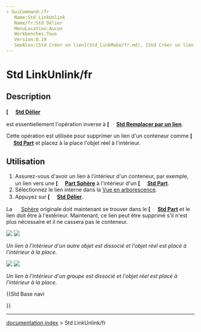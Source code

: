 ```yaml
---
- GuiCommand:/fr
   Name:Std LinkUnlink
   Name/fr:Std Délier
   MenuLocation:Aucun
   Workbenches:Tous
   Version:0.19
   SeeAlso:[Std Créer un lien](Std_LinkMake/fr.md), [Std Créer un lien relatif](Std_LinkMakeRelative/fr.md), [Std Remplacer par un lien](Std_LinkReplace/fr.md)
---
```


# Std LinkUnlink/fr

## Description


**[<img src=images/Std_LinkUnlink.svg style="width:16px"> [Std Délier](Std_LinkUnlink/fr.md)**

est essentiellement l\'opération inverse à **[<img src=images/Std_LinkReplace.svg style="width:16px"> [Std Remplacer par un lien](Std_LinkReplace/fr.md)**.

Cette opération est utilisée pour supprimer un lien d\'un conteneur comme **[<img src=images/Std_Part.svg style="width:16px"> [Std Part](Std_Part/fr.md)** et placez à la place l\'objet réel à l\'intérieur.

## Utilisation

1.  Assurez-vous d\'avoir un lien à l\'intérieur d\'un conteneur, par exemple, un lien vers une **[<img src=images/Part_Sphere.svg style="width:16px"> [Part Sphère](Part_Sphere/fr.md)** à l\'intérieur d\'un **[<img src=images/Std_Part.svg style="width:16px"> [Std Part](Std_Part/fr.md)**.
2.  Sélectionnez le lien interne dans la [Vue en arborescence](Tree_view/fr.md).
3.  Appuyez sur **[<img src=images/Std_LinkUnlink.svg style="width:16px"> [Std Délier](Std_LinkUnlink/fr.md)**.

La <img alt="" src=images/Tree_Part_Sphere_Parametric.svg  style="width:16px;"> [Sphère](Part_Sphere/fr.md) originale doit maintenant se trouver dans le **[<img src=images/Std_Part.svg style="width:16px"> [Std Part](Std_Part/fr.md)** et le lien doit être à l\'extérieur. Maintenant, ce lien peut être supprimé s\'il n\'est plus nécessaire et il ne cassera pas le conteneur.

![](images/Std_Link_tree_replace_1_example.png ) ![](images/Std_Link_tree_unlink_1_example.png )



*Un lien à l'intérieur d'un autre objet est dissocié et l'objet réel est placé à l'intérieur à la place.*

![](images/Std_Link_tree_replace_2_example.png ) ![](images/Std_Link_tree_unlink_2_example.png )



*Un lien à l'intérieur d'un groupe est dissocié et l'objet réel est placé à l'intérieur à la place.*





{{Std Base navi

}}

---
[documentation index](../README.md) > Std LinkUnlink/fr
